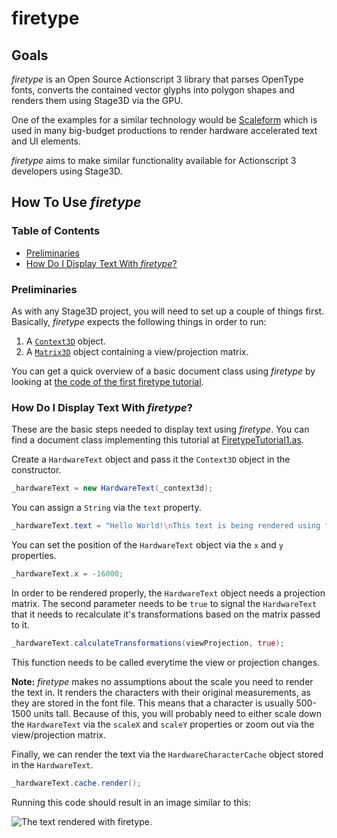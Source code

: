 # firetype

## Goals

*firetype* is an Open Source Actionscript 3 library that parses OpenType fonts, converts the contained vector glyphs into polygon shapes and renders them using Stage3D via the GPU.

One of the examples for a similar technology would be [Scaleform](http://gameware.autodesk.com/scaleform) which is used in many big-budget productions to render hardware accelerated text and UI elements.

*firetype* aims to make similar functionality available for Actionscript 3 developers using Stage3D.

## How To Use *firetype*

### Table of Contents

* [Preliminaries](#preliminaries)
* [How Do I Display Text With *firetype*?](#how-do-i-display-text-with-firetype)

### Preliminaries

As with any Stage3D project, you will need to set up a couple of things first. Basically, *firetype* expects the following things in order to run:

1. A [`Context3D`](http://help.adobe.com/en_US/FlashPlatform/reference/actionscript/3/flash/display3D/Context3D.html) object.
1. A [`Matrix3D`](http://help.adobe.com/en_US/FlashPlatform/reference/actionscript/3/flash/geom/Matrix3D.html) object containing a view/projection matrix.

You can get a quick overview of a basic document class using *firetype* by looking at [the code of the first firetype tutorial](https://github.com/MaxDidIt/firetype/blob/master/src/test/flash/de/maxdidit/hardware/font/FiretypeTutorial1.as).

### How Do I Display Text With *firetype*?

These are the basic steps needed to display text using *firetype*. You can find a document class implementing this tutorial at [FiretypeTutorial1.as](https://github.com/MaxDidIt/firetype/blob/master/src/test/flash/de/maxdidit/hardware/font/FiretypeTutorial1.as).

Create a `HardwareText` object and pass it the `Context3D` object in the constructor.

```ActionScript
_hardwareText = new HardwareText(_context3d);
```

You can assign a `String` via the `text` property.

```ActionScript
_hardwareText.text = "Hello World!\nThis text is being rendered using firetype!";
```

You can set the position of the `HardwareText` object via the `x` and `y` properties.

```ActionScript
_hardwareText.x = -16000;
```

In order to be rendered properly, the `HardwareText` object needs a projection matrix. The second parameter needs to be `true` to signal the `HardwareText` that it needs to recalculate it's transformations based on the matrix passed to it.

```ActionScript
_hardwareText.calculateTransformations(viewProjection, true);
```

This function needs to be called everytime the view or projection changes.

**Note:** *firetype* makes no assumptions about the scale you need to render the text in. It renders the characters with their original measurements, as they are stored in the font file. This means that a character is usually 500-1500 units tall. Because of this, you will probably need to either scale down the `HardwareText` via the `scaleX` and `scaleY` properties or zoom out via the view/projection matrix.

Finally, we can render the text via the `HardwareCharacterCache` object stored in the `HardwareText`.

```ActionScript
_hardwareText.cache.render();
```

Running this code should result in an image similar to this:

![The text rendered with firetype.](http://www.max-did-it.com/projects/firetype/tutorial1_result.png)